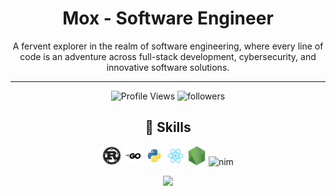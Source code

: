 <h1 align="center">Mox - Software Engineer</h1>
<p align="center">
  A fervent explorer in the realm of software engineering, where every line of code is an adventure across full-stack development, cybersecurity, and innovative software solutions.
</p>

---
<p align="center">
  <img src="https://api.visitorbadge.io/api/VisitorHit?user=shelovesmox&countColorcountColor&countColor=%b4b4b4" alt="Profile Views"/>
  <img alt="followers" src="https://img.shields.io/github/followers/shelovesmox?color=b4b4b4&style=for-the-badge&logo=github&label=Follow"/>
</p>

<h2 align="center">🚀 Skills</h2>
<p align="center">
  <img height="30" src="https://raw.githubusercontent.com/github/explore/main/topics/rust/rust.png" alt="Rust">
  <img height="30" src="https://raw.githubusercontent.com/github/explore/main/topics/go/go.png" alt="Go">
  <img height="30" src="https://raw.githubusercontent.com/github/explore/main/topics/python/python.png" alt="Python">
  <img height="30" src="https://raw.githubusercontent.com/github/explore/80688e429a7d4ef2fca1e82350fe8e3517d3494d/topics/react/react.png" alt="React">
  <img height="30" src="https://raw.githubusercontent.com/github/explore/main/topics/nodejs/nodejs.png" alt="Node.js">
  <img height="30" src="https://upload.wikimedia.org/wikipedia/commons/e/e3/Nim_logo.svg" alt="nim">
</p>

<p align="center">
  <img src="https://github-readme-stats.vercel.app/api/?username=shelovesmox&title_color=b4b4b4&text_color=b4b4b4&show_icons=true&bg_color=00000000&hide_border=true&icon_color=b4b4b4&hide_title=true&count_private=true" />
</p>
